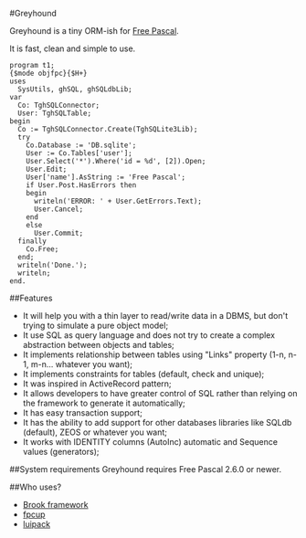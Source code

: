 #Greyhound

Greyhound is a tiny ORM-ish for [Free Pascal](http://freepascal.org/).

It is fast, clean and simple to use.

<pre><code>program t1;
{$mode objfpc}{$H+}
uses
  SysUtils, ghSQL, ghSQLdbLib;
var
  Co: TghSQLConnector;
  User: TghSQLTable;
begin
  Co := TghSQLConnector.Create(TghSQLite3Lib);
  try
    Co.Database := 'DB.sqlite';
    User := Co.Tables['user'];
    User.Select('*').Where('id = %d', [2]).Open;
    User.Edit;
    User['name'].AsString := 'Free Pascal';
    if User.Post.HasErrors then
    begin
      writeln('ERROR: ' + User.GetErrors.Text);
      User.Cancel;
    end
    else
      User.Commit;
  finally
    Co.Free;
  end;
  writeln('Done.');
  writeln;
end.
</code></pre>

##Features
* It will help you with a thin layer to read/write data in a DBMS, but don't trying to simulate a pure object model;
* It use SQL as query language and does not try to create a complex abstraction between objects and tables;
* It implements relationship between tables using "Links" property (1-n, n-1, m-n... whatever you want);
* It implements constraints for tables (default, check and unique);
* It was inspired in ActiveRecord pattern;
* It allows developers to have greater control of SQL rather than relying on the framework to generate it automatically;
* It has easy transaction support;
* It has the ability to add support for other databases libraries like SQLdb (default), ZEOS or whatever you want;
* It works with IDENTITY columns (AutoInc) automatic and Sequence values (generators);


##System requirements
Greyhound requires Free Pascal 2.6.0 or newer.


##Who uses?
* [Brook framework](http://brookframework.org)
* [fpcup](https://bitbucket.org/reiniero/fpcup/)
* [luipack](http://code.google.com/p/luipack/)
